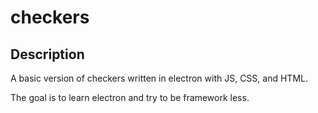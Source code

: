 # checkers

## Description
A basic version of checkers written in electron with JS, CSS, and HTML.

The goal is to learn electron and try to be framework less.
